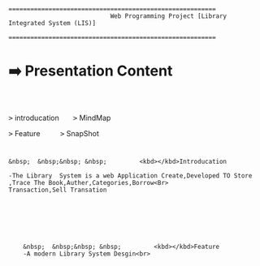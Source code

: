                                    =========================================================
		                        Web Programming Project [Library Integrated System (LIS)]
		                        =========================================================
 
 #  :arrow_right: Presentation Content
 #
 <br>
  <kbd>></kbd> introducation
  						&nbsp; &nbsp; &nbsp;  <kbd>></kbd> MindMap <br>

  <kbd>></kbd> Feature
  					&nbsp;	&nbsp;&nbsp; &nbsp; &nbsp;  <kbd>></kbd> SnapShot
<br>


#


	&nbsp;	&nbsp;&nbsp; &nbsp;         <kbd></kbd>Introducation

	-The Library  System is a web Application Create,Developed TO Store ,Trace The Book,Auther,Categories,Borrow<Br>
	Transaction,Sell Transation
	






		&nbsp;	&nbsp;&nbsp; &nbsp;         <kbd></kbd>Feature
		-A modern Library System Desgin<br>